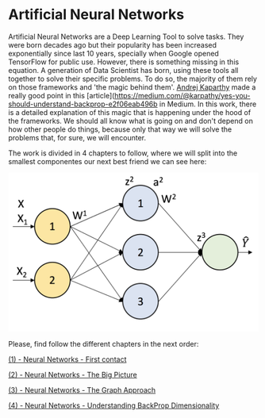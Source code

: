 # Artificial Neural Networks

Artificial Neural Networks are a Deep Learning Tool to solve tasks. They were born decades ago but their popularity has been increased exponentially since last 10 years, specially when Google opened TensorFlow for public use. However, there is something missing in this equation. A generation of Data Scientist has born, using these tools all together to solve their specific problems. To do so, the majority of them rely on those frameworks and 'the magic behind them'. [Andrej Kaparthy](http://karpathy.github.io) made a really good point in this [article](https://medium.com/@karpathy/yes-you-should-understand-backprop-e2f06eab496b in Medium.
In this work, there is a detailed explanation of this magic that is happening under the hood of the frameworks. We should all know what is going on and don't depend on how other people do things, because only that way we will solve the problems that, for sure, we will encounter.

The work is divided in 4 chapters to follow, where we will split into the smallest componentes our next best friend we can see here:

<img src="./Images/ANN Structure.png">

Please, find follow the different chapters in the next order:

[(1) - Neural Networks - First contact](https://github.com/PabloRR100/Artificial-Neural-Networks/blob/master/Documentation/1.%20Neural%20Networks%20-%20Basic%20Introduction.pdf)

[(2) - Neural Networks - The Big Picture](https://github.com/PabloRR100/Artificial-Neural-Networks/blob/master/Documentation/2.%20Neural%20Networks%20-%20The%20Big%20Picture.pdf)

[(3) - Neural Networks - The Graph Approach](https://github.com/PabloRR100/Artificial-Neural-Networks/blob/master/Documentation/3.%20Neural%20Networks%20-%20The%20Graph%20Approach.pdf)

[(4) - Neural Networks - Understanding BackProp Dimensionality](https://github.com/PabloRR100/Artificial-Neural-Networks/blob/master/Documentation/4.%20Neural%20Networks%20-%20Backpropagation%20Dimensionality%20Understanding.pdf)
